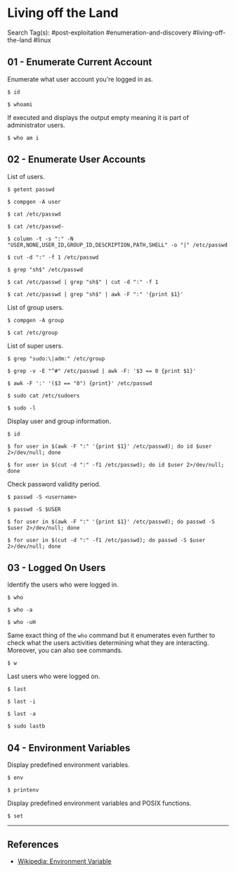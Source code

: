 # Living off the Land

Search Tag(s): #post-exploitation #enumeration-and-discovery #living-off-the-land #linux

## 01 - Enumerate Current Account

Enumerate what user account you're logged in as.

```
$ id

$ whoami
```

If executed and displays the output empty meaning it is part of administrator users.

```
$ who am i
```

## 02 - Enumerate User Accounts

List of users.

```
$ getent passwd

$ compgen -A user

$ cat /etc/passwd

$ cat /etc/passwd-

$ column -t -s ":" -N "USER,NONE,USER_ID,GROUP_ID,DESCRIPTION,PATH,SHELL" -o "|" /etc/passwd

$ cut -d ":" -f 1 /etc/passwd

$ grep "sh$" /etc/passwd

$ cat /etc/passwd | grep "sh$" | cut -d ":" -f 1

$ cat /etc/passwd | grep "sh$" | awk -F ":" '{print $1}'
```

List of group users.

```
$ compgen -A group

$ cat /etc/group
```

List of super users.

```
$ grep "sudo:\|adm:" /etc/group

$ grep -v -E "^#" /etc/passwd | awk -F: '$3 == 0 {print $1}'

$ awk -F ':' '($3 == "0") {print}' /etc/passwd

$ sudo cat /etc/sudoers

$ sudo -l
```

Display user and group information.

```
$ id

$ for user in $(awk -F ":" '{print $1}' /etc/passwd); do id $user 2>/dev/null; done

$ for user in $(cut -d ":" -f1 /etc/passwd); do id $user 2>/dev/null; done
```

Check password validity period.

```
$ passwd -S <username>

$ passwd -S $USER

$ for user in $(awk -F ":" '{print $1}' /etc/passwd); do passwd -S $user 2>/dev/null; done

$ for user in $(cut -d ":" -f1 /etc/passwd); do passwd -S $user 2>/dev/null; done
```

## 03 - Logged On Users

Identify the users who were logged in.

```
$ who

$ who -a

$ who -uH
```

Same exact thing of the `who` command but it enumerates even further to check what the users activities determining what they are interacting. Moreover, you can also see commands.

```
$ w
```

Last users who were logged on.

```
$ last

$ last -i

$ last -a

$ sudo lastb
```

## 04 - Environment Variables

Display predefined environment variables.

```
$ env

$ printenv
```

Display predefined environment variables and POSIX functions.

```
$ set
```

---
## References

- [Wikipedia: Environment Variable](https://en.wikipedia.org/wiki/Environment_variable)